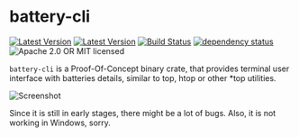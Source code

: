 # battery-cli

[![Latest Version](https://img.shields.io/crates/v/battery-cli.svg)](https://crates.io/crates/battery-cli)
[![Latest Version](https://docs.rs/battery-cli/badge.svg)](https://docs.rs/battery-cli)
[![Build Status](https://travis-ci.org/svartalf/rust-battery.svg?branch=master)](https://travis-ci.org/svartalf/rust-battery)
[![dependency status](https://deps.rs/crate/battery-cli/0.1.2/status.svg)](https://deps.rs/crate/battery-cli/0.1.2)
![Apache 2.0 OR MIT licensed](https://img.shields.io/badge/license-Apache2.0%2FMIT-blue.svg)

`battery-cli` is a Proof-Of-Concept binary crate, that provides terminal user interface
with batteries details, similar to top, htop or other *top utilities.

![Screenshot](https://raw.githubusercontent.com/svartalf/rust-battery/master/battery-cli/assets/screenshot.png)

Since it is still in early stages, there might be a lot of bugs.
Also, it is not working in Windows, sorry.

